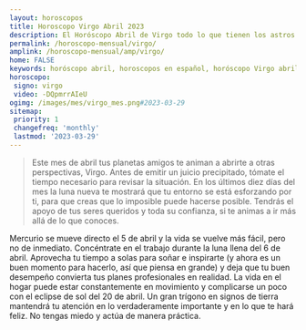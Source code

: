 ```yaml
---
layout: horoscopos
title: Horoscopo Virgo Abril 2023
description: El Horóscopo Abril de Virgo todo lo que tienen los astros preparados para este mes, amor, trabajo, familia. Todo sobre astrologia, tarot, predicciones. Horoscopo gratis en español, predicciones y astrología.
permalink: /horoscopo-mensual/virgo/
amplink: /horoscopo-mensual/amp/virgo/
home: FALSE
keywords: horóscopo abril, horoscopos en español, horóscopo Virgo abril , horóscopo esperanza gracia, horoscop, horóscopos gratis, horoscopo Virgo, Tarot, Astrologia, Zodíaco, Virgo, horoscopo gratis, horoscopo del mes 
horoscopo:
 signo: virgo
 video: -DQpmrrAIeU
ogimg: /images/mes/virgo_mes.png#2023-03-29
sitemap:
 priority: 1
 changefreq: 'monthly'
 lastmod: '2023-03-29'
---
```



 > Este mes de abril tus planetas amigos te animan a abrirte a otras perspectivas, Virgo. Antes de emitir un juicio precipitado, tómate el tiempo necesario para revisar la situación. En los últimos diez días del mes la luna nueva te mostrará que tu entorno se está esforzando por ti, para que creas que lo imposible puede hacerse posible. Tendrás el apoyo de tus seres queridos y toda su confianza, si te animas a ir más allá de lo que conoces.



Mercurio se mueve directo el 5 de abril y la vida se vuelve más fácil, pero no de inmediato. Concéntrate en el trabajo durante la luna llena del 6 de abril. Aprovecha tu tiempo a solas para soñar e inspirarte (y ahora es un buen momento para hacerlo, así que piensa en grande) y deja que tu buen desempeño convierta tus planes profesionales en realidad. La vida en el hogar puede estar constantemente en movimiento y complicarse un poco con el eclipse de sol del 20 de abril. Un gran trígono en signos de tierra mantendrá tu atención en lo verdaderamente importante y en lo que te hará feliz. No tengas miedo y actúa de manera práctica. 